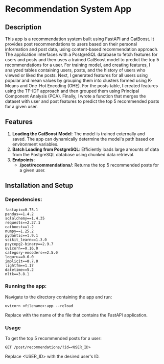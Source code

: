 # Recommendation System App

## Description

This app is a recommendation system built using FastAPI and CatBoost. 
It provides post recommendations to users based on their personal information and post data, using content-based recommendation approach.
The application interfaces with a PostgreSQL database to fetch features for users and posts 
and then uses a trained CatBoost model to predict the top 5 recommendations for a user.
For training model, and creating features,
I analyzed tables containing users, posts, and the history of users who viewed or liked the posts. 
Next, I generated features for all users using popular and mean values by grouping them into clusters 
formed using K-Means and One-Hot Encoding (OHE).
For the posts table, I created features using the TF-IDF approach and then grouped them using Principal Component Analysis (PCA).
Finally, I wrote a function that merges the dataset with user and post features to predict the top 5 recommended posts for a given user.

## Features

1. **Loading the CatBoost Model**: The model is trained externally and saved. The app can dynamically determine the model's path based on environment variables.
2. **Batch Loading from PostgreSQL**: Efficiently loads large amounts of data from the PostgreSQL database using chunked data retrieval.
3. **Endpoints**:
   - **/post/recommendations/**: Returns the top 5 recommended posts for a given user.

## Installation and Setup

### Dependencies:
```
fastapi==0.75.1
pandas==1.4.2
sqlalchemy==1.4.35
requests==2.27.1
catboost==1.2
numpy==1.25.2
pydantic==1.9.1
scikit_learn==1.3.0
psycopg2-binary==2.9.7
uvicorn==0.16.0
category-encoders==2.5.0
loguru==0.6.0
implicit==0.7.0
lightfm==1.17
datetime==5.2
nltk==3.8.1 
```

### Running the app:

Navigate to the directory containing the app and run:
```
uvicorn <filename>:app --reload
```
Replace <filename> with the name of the file that contains the FastAPI application.

### Usage

To get the top 5 recommended posts for a user:
```
GET /post/recommendations/?id=<USER_ID>
```
Replace <USER_ID> with the desired user's ID.



